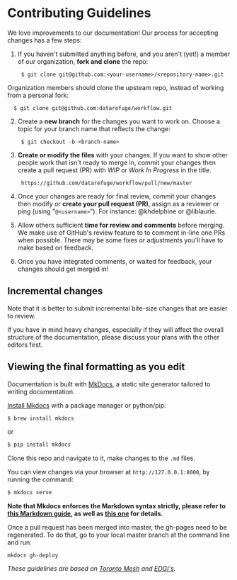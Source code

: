 # Contributing Guidelines

We love improvements to our documentation! Our process for accepting changes has a few steps:

1. If you haven't submitted anything before, and you aren't (yet!) a member of our organization, **fork and clone** the repo:

        $ git clone git@github.com:<your-username>/<repository-name>.git

  Organization members should clone the upsteam repo, instead of working from a personal fork:

      $ git clone git@github.com:datarefuge/workflow.git

2. Create a **new branch** for the changes you want to work on. Choose a topic for your branch name that reflects the change:

        $ git checkout -b <branch-name>

3. **Create or modify the files** with your changes. If you want to show other people work that isn't ready to merge in, commit your changes then create a pull request (PR) with _WIP_ or _Work In Progress_ in the title.

        https://github.com/datarefuge/workflow/pull/new/master

4. Once your changes are ready for final review, commit your changes then modify or **create your pull request (PR)**, assign as a reviewer or ping (using "`@<username>`"). For instance: @khdelphine or @liblaurie.

5. Allow others sufficient **time for review and comments** before merging. We make use of GitHub's review feature to to comment in-line one PRs when possible. There may be some fixes or adjustments you'll have to make based on feedback.

6. Once you have integrated comments, or waited for feedback, your changes should get merged in!

## Incremental changes
Note that it is better to submit incremental bite-size changes that are easier to review. 

If you have in mind heavy changes, especially if they will affect the overall structure of the documentation, please discuss your plans with the other editors first.

## Viewing the final formatting as you edit

Documentation is built with [MkDocs](http://www.mkdocs.org/), a static site generator tailored to writing documentation. 

[Install Mkdocs](http://www.mkdocs.org/#installation) with a package manager or python/pip:

```sh
$ brew install mkdocs
```
or
```sh
$ pip install mkdocs
```

Clone this repo and navigate to it, make changes to the `.md` files. 

You can view changes via your browser at `http://127.0.0.1:8000`, by running the command:

```sh
$ mkdocs serve
```

**Note that Mkdocs enforces the Markdown syntax strictly, please refer to [this Markdown guide](https://guides.github.com/features/mastering-markdown/), as well as [this one](http://www.mkdocs.org/user-guide/writing-your-docs/#markdown-extensions) for details.**

Once a pull request has been merged into master, the gh-pages need to be regenerated. To do that, go to your local master branch at the command line and run: 
```
mkdocs gh-deploy
```

_These guidelines are based on [Toronto Mesh](https://github.com/tomeshnet) and [EDGI's](https://github.com/edgi-govdata-archiving)._

